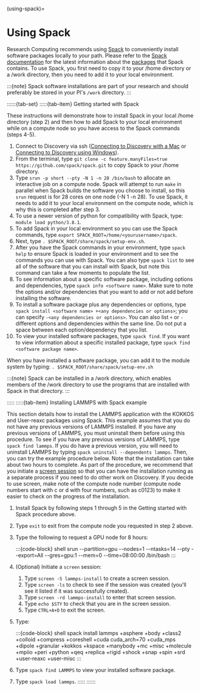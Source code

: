 (using-spack)=

# Using Spack

Research Computing recommends using [Spack] to conveniently install software packages locally to your path.  Please refer to the [Spack documentation] for the latest information about the [packages] that Spack contains. To use Spack, you first need to copy it to your /home directory or a /work directory, then you need to add it to your local environment.

:::{note}
Spack software installations are part of your research and should preferably be stored in your PI's `/work` directory.
:::

::::::{tab-set}
:::::{tab-item} Getting started with Spack

These instructions will demonstrate how to install Spack in your local /home directory (step 2) and then how to add Spack to your local environment while on a compute node so you have access to the Spack commands (steps 4-5).

1. Connect to Discovery via ssh ([Connecting to Discovery with a Mac](../02_first_steps/02_connect_mac.md) or [Connecting to Discovery using Windows](../02_first_steps/03_connect_windows.md)).
1. From the terminal, type `git clone -c feature.manyFiles=true https://github.com/spack/spack.git` to copy Spack to your /home directory.
1. Type `srun -p short --pty -N 1 -n 28 /bin/bash` to allocate an interactive job on a compute node. Spack will attempt to run `make` in parallel when Spack builds the software you choose to install, so this `srun` request is for 28 cores on one node (-N 1 -n 28). To use Spack, it needs to add it to your local environment on the compute node, which is why this is completed after step 3.
1. To use a newer version of python for compatibility with Spack, type: `module load python/3.8.1`.
1. To add Spack in your local environment so you can use the Spack commands, type `export SPACK_ROOT=/home/<yourusername>/spack`.
1. Next, type `. $SPACK_ROOT/share/spack/setup-env.sh`.
1. After you have the Spack commands in your environment, type `spack help` to ensure Spack is loaded in your environment and to see the commands you can use with Spack. You can also type `spack list` to see all of the software that you can install with Spack, but note this command can take a few moments to populate the list.
1. To see information about a specific software package, including options and dependencies, type `spack info <software name>`. Make sure to note the options and/or dependencies that you want to add or not add before installing the software.
1. To install a software package plus any dependencies or options, type `spack install <software name> +<any dependencies or options>`; you can specify `-<any dependencies or options>`. You can also list `+` or `-` different options and dependencies within the same line. Do not put a space between each option/dependency that you list.
1. To view your installed software packages, type `spack find`. If you want to view information about a specific installed package, type `spack find <software package name>`.

When you have installed a software package, you can add it to the module system by typing:
`. $SPACK_ROOT/share/spack/setup-env.sh`

:::{note}
Spack can be installed in a /work directory, which enables members of the /work directory to use the programs that are installed with Spack in that directory.
:::

:::::
:::::{tab-item} Installing LAMMPS with Spack example

This section details how to install the LAMMPS application with the KOKKOS and User-reaxc packages using Spack. This example assumes that you do not have any previous versions of LAMMPS installed. If you have any previous versions of LAMMPS, you must uninstall them before using this procedure. To see if you have any previous versions of LAMMPS, type `spack find lammps`. If you do have a previous version, you will need to uninstall LAMMPS by typing `spack uninstall --dependents lammps`. Then, you can try the example procedure below. Note that the installation can take about two hours to complete. As part of the procedure, we recommend that you initiate a [screen session] so that you can have the installation running as a separate process if you need to do other work on Discovery. If you decide to use screen, make note of the compute node number (compute node numbers start with c or d with four numbers, such as c0123) to make it easier to check on the progress of the installation.

1. Install Spack by following steps 1 through 5 in the Getting started with Spack procedure above.

1. Type `exit` to exit from the compute node you requested in step 2 above.

1. Type the following to request a GPU node for 8 hours:

   :::{code-block} shell
   srun --partition=gpu --nodes=1 --ntasks=14 --pty --export=All --gres=gpu:1 --mem=0 --time=08:00:00 /bin/bash
   :::

1. (Optional) Initiate a `screen` session:

   1. Type `screen -S lammps-install` to create a screen session.
   1. Type `screen -ls` to check to see if the session was created (you'll see it listed if it was successfully created).
   1. Type `screen -rd lammps-install` to enter that screen session.
   1. Type `echo $STY` to check that you are in the screen session.
   1. Type `CTRL+A+D` to exit the screen.

1. Type:

   :::{code-block} shell
   spack install lammps +asphere +body +class2 +colloid +compress +coreshell +cuda cuda_arch=70 +cuda_mps +dipole +granular +kokkos +kspace +manybody +mc +misc +molecule +mpiio +peri +python +qeq +replica +rigid +shock +snap +spin +srd +user-reaxc +user-misc
   :::

1. Type `spack find LAMMPS` to view your installed software package.

1. Type `spack load lammps`.
:::::
::::::

[screen session]: https://www.gnu.org/software/screen/
[Spack]: https://spack.io/
[Spack documentation]: https://spack.readthedocs.io/en/latest/index.html
[packages]: https://spack.readthedocs.io/en/latest/package_list.html#package-list
